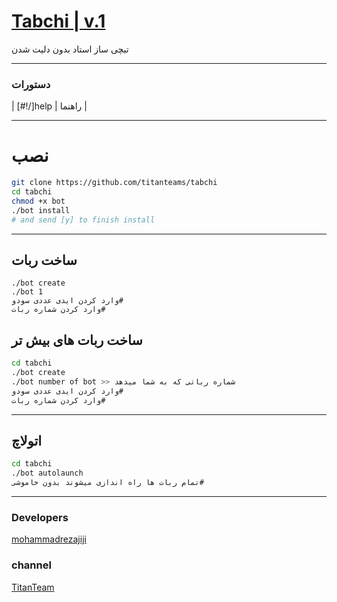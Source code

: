 # [Tabchi | v.1](https://telegram.me/Os3tad_team)

تبچی ساز استاد 
بدون دلیت شدن 


* * *

### دستورات


| [#!/]help | راهنما  |


* * *

# نصب

```sh
git clone https://github.com/titanteams/tabchi
cd tabchi
chmod +x bot
./bot install
# and send [y] to finish install
```
* * *
## ساخت ربات
```
./bot create
./bot 1
وارد کردن ایدی عددی سودو#
وارد کردن شماره ربات#
```
## ساخت ربات های بیش تر

```sh
cd tabchi
./bot create
./bot number of bot >> شماره رباتی که به شما میدهد
وارد کردن ایدی عددی سودو#
وارد کردن شماره ربات#
```
* * *
## اتولاچ
```sh
cd tabchi
./bot autolaunch
تمام ربات ها راه اندازی میشوند بدون خاموشی#
```
***


### Developers
[mohammadrezajiji](https://telegram.me/Os3tad)
### channel
[TitanTeam](https://telegram.me/Os3tad_team)
